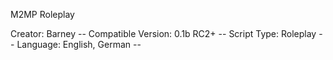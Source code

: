 M2MP Roleplay

Creator:            Barney --
Compatible Version: 0.1b RC2+ --
Script Type:        Roleplay --
Language:           English, German --
